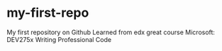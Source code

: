 # my-first-repo
My first repository on Github Learned from edx  great course Microsoft: DEV275x Writing Professional Code
